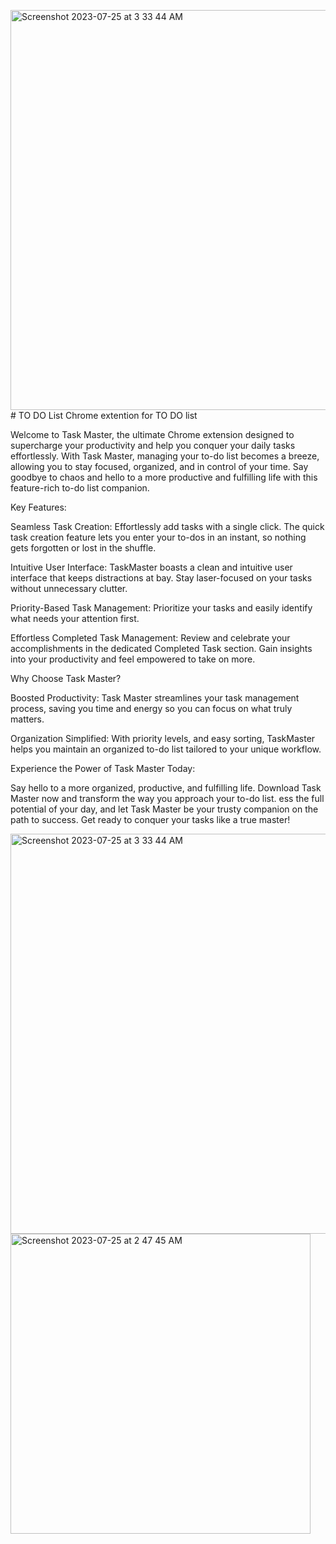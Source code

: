 <img width="640" alt="Screenshot 2023-07-25 at 3 33 44 AM" src="https://github.com/jassiii-17/TODO_list/assets/75804322/7951bc5d-d889-4b10-83a8-9c9418fb43cc"># TO DO List
Chrome extention for TO DO list

Welcome to Task Master, the ultimate Chrome extension designed to supercharge your productivity and help you conquer your daily tasks effortlessly. With Task Master, managing your to-do list becomes a breeze, allowing you to stay focused, organized, and in control of your time. Say goodbye to chaos and hello to a more productive and fulfilling life with this feature-rich to-do list companion.

Key Features:

Seamless Task Creation: Effortlessly add tasks with a single click. The quick task creation feature lets you enter your to-dos in an instant, so nothing gets forgotten or lost in the shuffle.

Intuitive User Interface: TaskMaster boasts a clean and intuitive user interface that keeps distractions at bay. Stay laser-focused on your tasks without unnecessary clutter.

Priority-Based Task Management: Prioritize your tasks and easily identify what needs your attention first.

Effortless Completed Task Management: Review and celebrate your accomplishments in the dedicated Completed Task section. Gain insights into your productivity and feel empowered to take on more.

Why Choose Task Master?

Boosted Productivity: Task Master streamlines your task management process, saving you time and energy so you can focus on what truly matters.

Organization Simplified: With priority levels, and easy sorting, TaskMaster helps you maintain an organized to-do list tailored to your unique workflow.

Experience the Power of Task Master Today:

Say hello to a more organized, productive, and fulfilling life. Download Task Master now and transform the way you approach your to-do list. 
ess the full potential of your day, and let Task Master be your trusty companion on the path to success. Get ready to conquer your tasks like a true master!


<img width="640" alt="Screenshot 2023-07-25 at 3 33 44 AM" src="https://github.com/jassiii-17/TODO_list/assets/75804322/8cf735b7-c23f-455e-9836-60f323ca2bba">


<img width="480" alt="Screenshot 2023-07-25 at 2 47 45 AM" src="https://github.com/jassiii-17/TODO_list/assets/75804322/6d01fcd4-00f9-4775-a2b8-128e14e87e7d">
